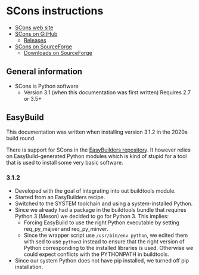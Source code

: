# SCons instructions

* [SCons web site](https://www.scons.org/)
* [SCons on GitHub](https://github.com/SCons/scons)
    * [Releases](https://github.com/SCons/scons/releases)
* [SCons on SourceForge](https://sourceforge.net/projects/scons/)
    * [Downloads on SourceForge](https://sourceforge.net/projects/scons/files/scons/)

## General information

* SCons is Python software
    * Version 3.1 (when this documentation was first written) Requires 2.7 or 3.5+

## EasyBuild

This documentation was written when installing version 3.1.2 in the 2020a
build round.

There is support for SCons in the [
EasyBuilders repository](https://github.com/easybuilders/easybuild-easyconfigs/tree/develop/easybuild/easyconfigs/s/SCons).
It however relies on EasyBuild-generated Python modules which is kind of stupid
for a tool that is used to install some very basic software.

### 3.1.2

* Developed with the goal of integrating into out buildtools module.
* Started from an EasyBuilders recipe.
* Switched to the SYSTEM toolchain and using a system-installed Python.
* Since we already had a package in the buildtools bundle that requires Python 3
  (Meson) we decided to go for Python 3. This implies:
    * Forcing EasyBuild to use the right Python executable by setting
      req_py_majver and req_py_minver.
    * Since the wrapper script use `/usr/bin/env python`, we edited them with
      sed to use `python3` instead to ensure that the right version of Python
      corresponding to the installed libraries is used. Otherwise we could
      expect conflicts with the PYTHONPATH in buildtools.
* Since our system Python does not have pip installed, we turned off pip 
  installation.
 